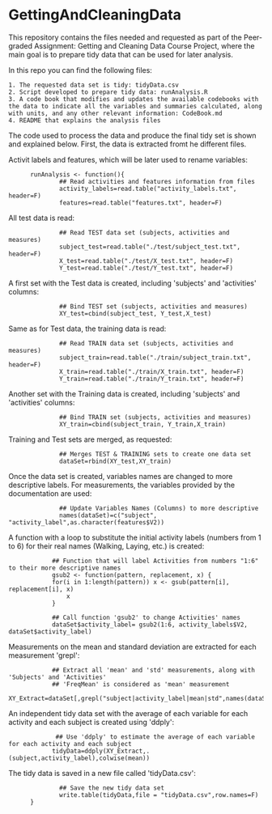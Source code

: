 # GettingAndCleaningData
This repository contains the files needed and requested as part of the Peer-graded Assignment: Getting and Cleaning Data Course Project, where the main goal is to prepare tidy data that can be used for later analysis.

In this repo you can find the following files:

    1. The requested data set is tidy: tidyData.csv
    2. Script developed to prepare tidy data: runAnalysis.R
    3. A code book that modifies and updates the available codebooks with the data to indicate all the variables and summaries calculated, along with units, and any other relevant information: CodeBook.md
    4. README that explains the analysis files
    
The code used to process the data and produce the final tidy set is shown and explained below.
First, the data is extracted fromt he different files.

Activit labels and features, which will be later used to rename variables:

          runAnalysis <- function(){
                  ## Read activities and features information from files
                  activity_labels=read.table("activity_labels.txt", header=F)
                  features=read.table("features.txt", header=F)
                  
All test data is read:

                  ## Read TEST data set (subjects, activities and measures)
                  subject_test=read.table("./test/subject_test.txt", header=F)
                  X_test=read.table("./test/X_test.txt", header=F)
                  Y_test=read.table("./test/Y_test.txt", header=F)
                  
A first set with the Test data is created, including 'subjects' and 'activities' columns:

                  ## Bind TEST set (subjects, activities and measures)
                  XY_test=cbind(subject_test, Y_test,X_test)
                  
Same as for Test data, the training data is read:

                  ## Read TRAIN data set (subjects, activities and measures)
                  subject_train=read.table("./train/subject_train.txt", header=F)
                  X_train=read.table("./train/X_train.txt", header=F)
                  Y_train=read.table("./train/Y_train.txt", header=F)

Another set with the Training data is created, including 'subjects' and 'activities' columns:

                  ## Bind TRAIN set (subjects, activities and measures)
                  XY_train=cbind(subject_train, Y_train,X_train)

Training and Test sets are merged, as requested:

                  ## Merges TEST & TRAINING sets to create one data set
                  dataSet=rbind(XY_test,XY_train)

Once the data set is created, variables names are changed to more descriptive labels. For measurements, the variables provided by the documentation are used:

                  ## Update Variables Names (Columns) to more descriptive 
                  names(dataSet)=c("subject", "activity_label",as.character(features$V2))

A function with a loop to substitute the initial activity labels (numbers from 1 to 6) for their real names (Walking, Laying, etc.) is created:

                ## Function that will label Activities from numbers "1:6" to their more descriptive names
                gsub2 <- function(pattern, replacement, x) {
                for(i in 1:length(pattern)) x <- gsub(pattern[i], replacement[i], x)
                    x
                }
        
                ## Call function 'gsub2' to change Activities' names
                dataSet$activity_label= gsub2(1:6, activity_labels$V2, dataSet$activity_label)

Measurements on the mean and standard deviation are extracted for each measurement 'grepl':

                ## Extract all 'mean' and 'std' measurements, along with 'Subjects' and 'Activities'
                ## 'FreqMean' is considered as 'mean' measurement
                XY_Extract=dataSet[,grepl("subject|activity_label|mean|std",names(dataSet))]
                  
An independent tidy data set with the average of each variable for each activity and each subject is created using 'ddply':

                 ## Use 'ddply' to estimate the average of each variable for each activity and each subject
                tidyData=ddply(XY_Extract,.(subject,activity_label),colwise(mean))
              
The tidy data is saved in a new file called 'tidyData.csv':              

                  ## Save the new tidy data set
                  write.table(tidyData,file = "tidyData.csv",row.names=F)
          }
